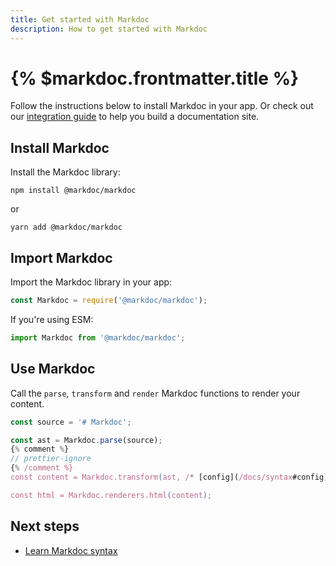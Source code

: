 ```yaml
---
title: Get started with Markdoc
description: How to get started with Markdoc
---
```


# {% $markdoc.frontmatter.title %}

Follow the instructions below to install Markdoc in your app. Or check out our [integration guide](/docs/nextjs) to help you build a documentation site. 

## Install Markdoc

Install the Markdoc library:

```shell
npm install @markdoc/markdoc
```

or

```shell
yarn add @markdoc/markdoc
```

## Import Markdoc

Import the Markdoc library in your app:

```js
const Markdoc = require('@markdoc/markdoc');
```

If you're using ESM:

```js
import Markdoc from '@markdoc/markdoc';
```

## Use Markdoc

Call the `parse`, `transform` and `render` Markdoc functions to render your content.

```js
const source = '# Markdoc';

const ast = Markdoc.parse(source);
{% comment %}
// prettier-ignore
{% /comment %}
const content = Markdoc.transform(ast, /* [config](/docs/syntax#config) */);

const html = Markdoc.renderers.html(content);
```

## Next steps

- [Learn Markdoc syntax](/docs/syntax)
